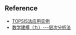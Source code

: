# 

## Reference 

- [TOPSIS法应用实例](https://zhuanlan.zhihu.com/p/712511964)
- [数学建模（九）---层次分析法](https://zhuanlan.zhihu.com/p/712507142)